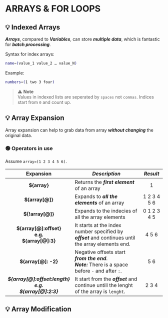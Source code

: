 # ARRAYS & FOR LOOPS

## 💡 Indexed Arrays

***Arrays***, compared to ***Variables***, can store ***multiple data***, which is fantastic for ***batch processing***.

Syntax for index arrays:
```bash
name=(value_1 value_2 … value_N)
```

Example:
```bash
numbers=(1 two 3 four)
```
> :warning: <b>Note</b>
> <br>Values in indexed lists are seperated by `spaces` not `commas`. Indices start from `0` and
count up.


## 💡 Array Expansion

Array expansion can help to grab data from array ***without changing*** the original data. 

### :green_circle: Operators in use

Assume ```array=(1 2 3 4 5 6)```.

|                        **Expansion**                       	| ***Description***                                                                                      	| ***Result*** 	|
|:----------------------------------------------------------:	|--------------------------------------------------------------------------------------------------------	|:------------:	|
|                        **${array}**                        	| Returns the ***first element*** of an array                                                            	| 1            	|
|                       **${array[@]}**                      	| Expands to ***all the elements*** of an array                                                          	| 1 2 3 4 5 6  	|
|                      **${!array[@]}**                      	| Expands to the indecies of all the array elements                                                      	| 0 1 2 3 4 5  	|
|      **${array[@]:offset} <br>e.g.<br> ${array[@]:3}**     	| It starts at the index number specified by  ***offset***  and continues until the array elements end.  	| 4 5 6        	|
| **${array[@]: -2}**                                        	| Negative offsets start ***from the end***. <br> ***Note:*** There is a space before `-` and after `:`. 	| 5 6          	|
| ***${array[@]:offset:length} <br>e.g.<br> ${array[@]:2:3}*** 	| It start from the ***offset*** and continue untill the lenght of the array is ```lenght```.            	| 2 3 4        	|

## 💡 Array Modification